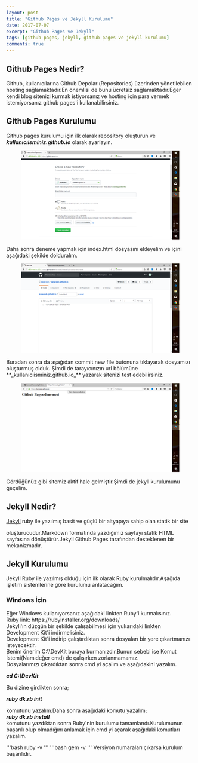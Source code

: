 ```yaml
---
layout: post
title: "Github Pages ve Jekyll Kurulumu"
date: 2017-07-07
excerpt: "Github Pages ve Jekyll"
tags: [github pages, jekyll, github pages ve jekyll kurulumu]
comments: true
---
```

## **Github Pages Nedir?**

Github, kullanıcılarına Github Depoları(Repositories) üzerinden yönetilebilen hosting sağlamaktadır.En önemlisi de bunu ücretsiz sağlamaktadır.Eğer kendi blog sitenizi kurmak istiyorsanız ve hosting için para vermek istemiyorsanız github pages'i kullanabilirsiniz.

## **Github Pages Kurulumu**

Github pages kurulumu için ilk olarak repository oluşturun ve **_kullanıcıisminiz.github.io_** olarak ayarlayın.

<figure>
   <a href="/assets/img/github pages.png">
   <img src="/assets/img/github pages.png"></a>
</figure>
 
Daha sonra deneme yapmak için index.html dosyasını ekleyelim ve içini aşağıdaki şekilde dolduralım.
<figure>
    <a href="/assets/img/index.png"><img                                           
    src="/assets/img/index.png"></a>
</figure>
Buradan sonra da aşağıdan commit new file butonuna tıklayarak dosyamızı oluşturmuş olduk.
Şimdi de tarayıcınızın url bölümüne **_kullanıcıisminiz.github.io_** yazarak sitenizi test edebilirsiniz.
<figure>
   <a href="/assets/img/dsadadasdas.png"><img
   src="/assets/img/dsadadasdas.png"></a>
</figure>
Gördüğünüz gibi sitemiz aktif hale gelmiştir.Şimdi de jekyll kurulumunu geçelim.

<h2>Jekyll Nedir?</h2>

<figcaption><a href="https://jekyllrb.com/">Jekyll</a> ruby ile yazılmış basit ve güçlü bir altyapıya sahip olan statik bir site

oluşturucudur.Markdown formatında yazdığımız sayfayı statik HTML sayfasına dönüştürür.Jekyll Github Pages tarafından desteklenen bir
mekanizmadır.

<h2>Jekyll Kurulumu</h2>

Jekyll Ruby ile yazılmış olduğu için ilk olarak Ruby kurulmalıdır.Aşağıda işletim sistemlerine göre kurulumu anlatacağım.

<h3>Windows İçin</h3>
<section>
<p>
   Eğer Windows kullanıyorsanız aşağıdaki linkten Ruby'i kurmalısınız.<br>
   Ruby link: https://rubyinstaller.org/downloads/<br>
   Jekyll'ın düzgün bir şekilde çalışabilmesi için yukarıdaki linkten Development Kit'i indirmelisiniz.<br>
   Development Kit'i indirip çalıştırdıktan sonra dosyaları bir yere çıkartmanızı isteyecektir.<br>
   Benim önerim C:\\DevKit buraya kurmanızdır.Bunun sebebi ise Komut İstemi(Namıdeğer cmd) de çalışırken zorlanmamamız.<br>
   Dosyalarımızı çıkardıktan sonra cmd yi açalım ve aşağıdakini yazalım.<br>

<b><i>cd C:\\DevKit</i></b><br>

Bu dizine girdikten sonra;<br>

<b><i>ruby dk.rb init</i></b><br>

komutunu yazalım.Daha sonra aşağıdaki komutu yazalım;<br>
<b><i>ruby dk.rb install</i></b><br>
komutunu yazdıktan sonra Ruby'nin kurulumu tamamlandı.Kurulumunun başarılı olup olmadığını anlamak için cmd yi açarak aşağıdaki komutları yazalım.<br>

'''bash
ruby -v
'''
'''bash
gem -v
'''
Versiyon numaraları çıkarsa kurulum başarılıdır.

